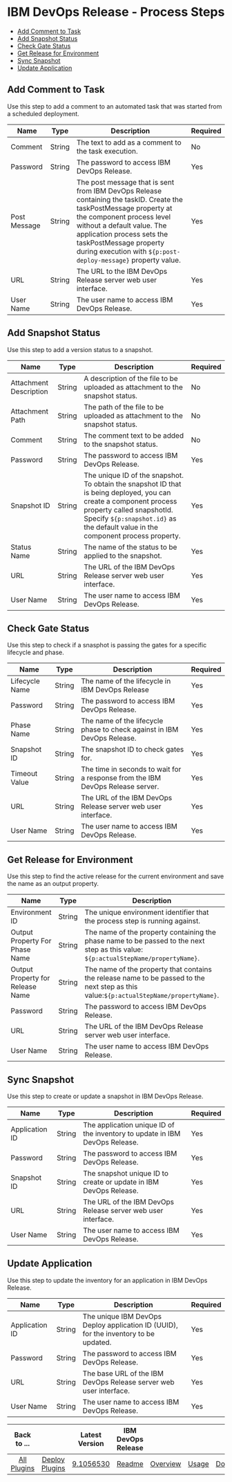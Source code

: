 
# IBM DevOps Release - Process Steps

* [Add Comment to Task](#add_comment_to_task)
* [Add Snapshot Status](#add_snapshot_status)
* [Check Gate Status](#check_gate_status)
* [Get Release for Environment](#get_release_for_environment)
* [Sync Snapshot](#sync_snapshot)
* [Update Application](#update_application)


## Add Comment to Task

Use this step to add a comment to an automated task that was started from a scheduled deployment.



| Name | Type | Description                                                                                                          | Required |
| ---- | ---- | -------------------------------------------------------------------------------------------------------------------- | -------- |
| Comment | String | The text to add as a comment to the task execution. | No |
| Password | String | The password to access IBM DevOps Release. | Yes |
| Post Message | String | The post message that is sent from IBM DevOps Release containing the taskID. Create the taskPostMessage property at the component process level without a default value. The application process sets the taskPostMessage property during execution with ``${p:post-deploy-message}`` property value. | Yes |
| URL | String | The URL to the IBM DevOps Release server web user interface. | Yes |
| User Name | String | The user name to access IBM DevOps Release. | Yes |

## Add Snapshot Status

Use this step to add a version status to a snapshot.


| Name | Type | Description                                                                                                          | Required |
| ---- | ---- | -------------------------------------------------------------------------------------------------------------------- | -------- |
| Attachment Description | String | A description of the file to be uploaded as attachment to the snapshot status. | No |
| Attachment Path | String | The path of the file to be uploaded as attachment to the snapshot status. | No |
| Comment | String | The comment text to be added to the snapshot status. | No |
| Password | String | The password to access IBM DevOps Release. | Yes |
| Snapshot ID | String | The unique ID of the snapshot. To obtain the snapshot ID that is being deployed, you can create a component process property called snapshotId. Specify ``${p:snapshot.id}`` as the default value in the component process property. | Yes |
| Status Name | String | The name of the status to be applied to the snapshot. | Yes |
| URL | String | The URL of the IBM DevOps Release server web user interface. | Yes |
| User Name | String | The user name to access IBM DevOps Release. | Yes |

## Check Gate Status

Use this step to check if a snasphot is passing the gates for a specific lifecycle and phase.



| Name | Type | Description                                                                                                          | Required |
| ---- | ---- | -------------------------------------------------------------------------------------------------------------------- | -------- |
| Lifecycle Name | String | The name of the lifecycle in IBM DevOps Release | Yes |
| Password | String | The password to access IBM DevOps Release. | Yes |
| Phase Name | String | The name of the lifecycle phase to check against in IBM DevOps Release. | Yes |
| Snapshot ID | String | The snapshot ID to check gates for. | Yes |
| Timeout Value | String | The time in seconds to wait for a response from the IBM DevOps Release server. | Yes |
| URL | String | The URL of the IBM DevOps Release server web user interface. | Yes |
| User Name | String | The user name to access IBM DevOps Release. | Yes |

## Get Release for Environment

Use this step to find the active release for the current environment and save the name as an output property.



| Name | Type | Description                                                                                                          | Required |
| ---- | ---- | -------------------------------------------------------------------------------------------------------------------- | -------- |
| Environment ID | String | The unique environment identifier that the process step is running against. | Yes |
| Output Property For Phase Name | String | The name of the property containing the phase name to be passed to the next step as this value: ``${p:actualStepName/propertyName}``. | Yes |
| Output Property for Release Name | String | The name of the property that contains the release name to be passed to the next step as this value:``${p:actualStepName/propertyName}``. | Yes |
| Password | String | The password to access IBM DevOps Release. | Yes |
| URL | String | The URL of the IBM DevOps Release server web user interface. | Yes |
| User Name | String | The user name to access IBM DevOps Release. | Yes |

## Sync Snapshot

Use this step to create or update a snapshot in IBM DevOps Release.


| Name | Type | Description                                                                                                          | Required |
| ---- | ---- | -------------------------------------------------------------------------------------------------------------------- | -------- |
| Application ID | String | The application unique ID of the inventory to update in IBM DevOps Release. | Yes |
| Password | String | The password to access IBM DevOps Release. | Yes |
| Snapshot ID | String | The snapshot unique ID to create or update in IBM DevOps Release. | Yes |
| URL | String | The URL of the IBM DevOps Release server web user interface. | Yes |
| User Name | String | The user name to access IBM DevOps Release. | Yes |

## Update Application

Use this step to update the inventory for an application in IBM DevOps Release.


| Name | Type | Description                                                                                                          | Required |
| ---- | ---- | -------------------------------------------------------------------------------------------------------------------- | -------- |
| Application ID | String | The unique IBM DevOps Deploy application ID (UUID), for the inventory to be updated. | Yes |
| Password | String | The password to access IBM DevOps Release. | Yes |
| URL | String | The base URL of the IBM DevOps Release server web user interface. | Yes |
| User Name | String | The user name to access IBM DevOps Release. | Yes |



|Back to ...||Latest Version|IBM DevOps Release ||||
| :---: | :---: | :---: | :---: | :---: | :---: | :---: |
|[All Plugins](../../index.md)|[Deploy Plugins](../README.md)|[9.1056530](https://raw.githubusercontent.com/UrbanCode/IBM-UCD-PLUGINS/main/files/ucr-plugin/ucr-plugin-9.1056530.zip)|[Readme](README.md)|[Overview](overview.md)|[Usage](usage.md)|[Downloads](downloads.md)|
